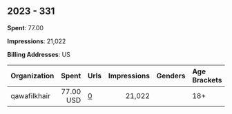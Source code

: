 ## 2023 - 331 
**Spent**: 77.00

**Impressions**: 21,022

**Billing Addresses**: US

|Organization|Spent|Urls|Impressions|Genders|Age Brackets|Country Codes|
|:---|---:|:---|---:|:---|:---|:---|
|qawafilkhair|77.00 USD|[0](https://www.snap.com/political-ads/asset/6e97c267ea9d19b5584b60e9da6325ff86055f48dfc7e8bb14dbe56748b4e02c?mediaType=png)|21,022||18+|saudi arabia|
